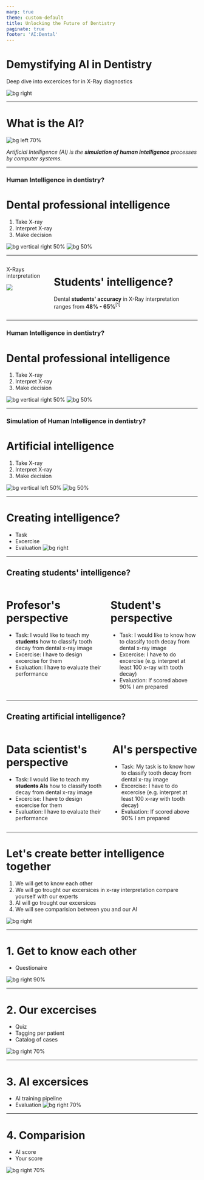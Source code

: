 ```yaml
---
marp: true
theme: custom-default
title: Unlocking the Future of Dentistry
paginate: true
footer: 'AI:Dental'
---
```


<!-- _paginate: skip -->
# Demystifying **AI** in Dentistry 
Deep dive into excercices for in X-Ray diagnostics
<!--
- Welcome students to the session.
- Brief overview of the agenda. 
-->

![bg right](img/maskot/AID_2.svg)

---

<!-- Understanding AI in Diagnostics -->
# What is the **AI**?

![bg left 70%](img/maskot/AID_1.svg)

*Artificial Intelligence (AI) is the **simulation of human intelligence** processes by computer systems.*

---

### **Human Intelligence** in dentistry?
# Dental professional intelligence
1. Take X-ray
2. Interpret X-ray
3. Make decision

![bg vertical right 50%](img/maskot/AID_5.svg)
![bg 50%](img/maskot/AID_6.svg)


---

<!-- _footer: "1. 2022 Evaluation of radiographic interpretation skills of undergraduate dental students studying in a dental college of Punjab, India – A comparative study" -->
<div class="columns">
<div class="aid">

X-Rays interpretation
<!-- ![](img/qexample.png) -->
![](img/pdentits-answers-H.png)
</div>
<div>

#
#
#
# Students' intelligence?
Dental **students' accuracy** in X-Ray interpretation ranges from **48% - 65%**<sup>[1]</sup>

</div>
</div>

---

### **Human Intelligence** in dentistry?
# Dental professional intelligence
1. Take X-ray
2. Interpret X-ray
3. Make decision

![bg vertical right 50%](img/maskot/AID_5.svg)
![bg 50%](img/maskot/AID_6.svg)

---

### **Simulation** of **Human Intelligence** in dentistry?
# Artificial intelligence
1. Take X-ray
2. Interpret X-ray
3. Make decision

![bg vertical left 50%](img/maskot/AID_5.svg)
![bg 50%](img/maskot/AID_6.svg)

---

# Creating intelligence?
- Task
- Excercise
- Evaluation
![bg right](img/maskot/AID_4.svg)

---

## Creating students' intelligence?

<div class="columns"><div>

# Profesor's perspective
* Task: I would like to teach my **students** how to classify tooth decay from dental x-ray image
* Excercise: I have to design excercise for them
* Evaluation: I have to evaluate their performance

</div><div>

# Student's perspective
* Task: I would like to know how to classify tooth decay from dental x-ray image
* Excercise: I have to do excercise (e.g. interpret at least 100 x-ray with tooth decay)
* Evaluation: If scored above 90% I am prepared

</div></div>

---

## Creating artificial intelligence?

<div class="columns"><div>

# Data scientist's perspective
- Task: I would like to teach my **~~students~~ AIs** how to classify tooth decay from dental x-ray image
- Excercise: I have to design excercise for them
- Evaluation: I have to evaluate their performance

</div><div>

# AI's perspective
- Task: My task is to know how to classify tooth decay from dental x-ray image
- Excercise: I have to do excercise (e.g. interpret at least 100 x-ray with tooth decay)
- Evaluation: If scored above 90% I am prepared

</div></div>

---

<!-- - Title: "Training Our AI: From Annotations to Classification" -->
# Let's create better intelligence together

1) We will get to know each other
2) We will go trought our excersices in x-ray interpretation compare yourself with our experts
3) AI will go trought our excersices
4) We will see comparision between you and our AI

![bg right](img/maskot/AID_7.svg)

---

# 1. Get to know each other
- Questionaire

![bg right 90%](img/edu_app.png)

---

# 2. Our excercises
- Quiz
- Tagging per patient
- Catalog of cases

![bg right 70%](img/maskot/AID_14.svg)

---

# 3. AI excersices
- AI training pipeline
- Evaluation
![bg right 70%](img/maskot/AID_13.svg)

---

# 4. Comparision
- AI score
- Your score

![bg right 70%](img/maskot/AID_9.svg)
